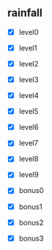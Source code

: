 ## rainfall

* [x] level0
* [x] level1
* [x] level2
* [x] level3
* [x] level4
* [x] level5
* [x] level6
* [x] level7
* [x] level8
* [x] level9

* [x] bonus0
* [x] bonus1
* [x] bonus2
* [x] bonus3
